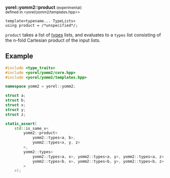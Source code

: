 


**yorel::yomm2::product** <small>(experimental)</small><br>
<sub>defined in <yorel/yomm2/templates.hpp>></sub>
```
template<typename... TypeLists>
using product = /*unspecified*/;
```
`product` takes a list of [types](/yomm2/reference/types.html) lists, and evaluates to a `types` list
consisting of the n-fold Cartesian product of the input lists.

## Example


```c++
#include <type_traits>
#include <yorel/yomm2/core.hpp>
#include <yorel/yomm2/templates.hpp>

namespace yomm2 = yorel::yomm2;

struct a;
struct b;
struct x;
struct y;
struct z;

static_assert(
    std::is_same_v<
        yomm2::product<
            yomm2::types<a, b>,
            yomm2::types<x, y, z>
        >,
        yomm2::types<
            yomm2::types<a, x>, yomm2::types<a, y>, yomm2::types<a, z>,
            yomm2::types<b, x>, yomm2::types<b, y>, yomm2::types<b, z>
        >
    >);
```
